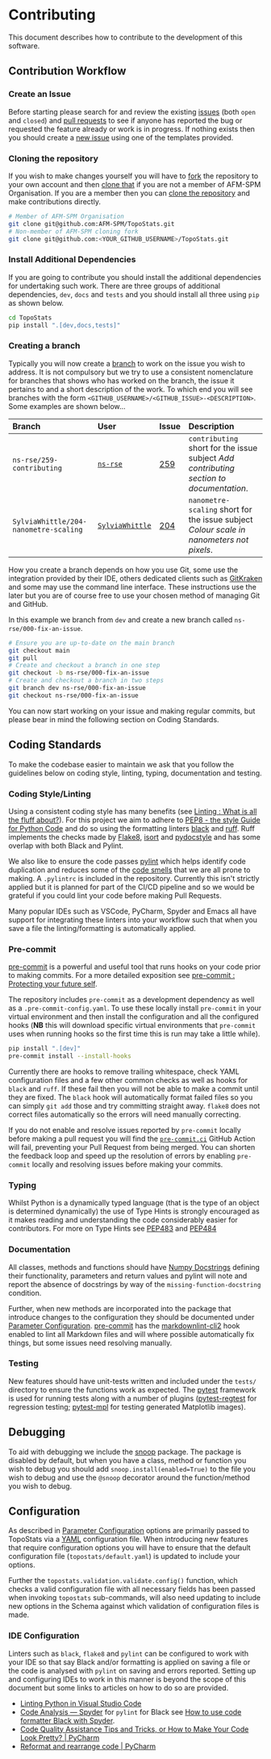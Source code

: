 # Contributing

This document describes how to contribute to the development of this software.

## Contribution Workflow

### Create an Issue

Before starting please search for and review the existing [issues](https://github.com/AFM-SPM/TopoStats/issues) (both
`open` and `closed`) and [pull requests](https://github.com/AFM-SPM/TopoStats/pulls) to see if anyone has reported the
bug or requested the feature already or work is in progress. If nothing exists then you should create a [new
issue](https://github.com/AFM-SPM/TopoStats/issues/new/choose) using one of the templates provided.

### Cloning the repository

If you wish to make changes yourself you will have to
[fork](https://docs.github.com/en/get-started/quickstart/fork-a-repo) the repository to your own account and then [clone
that](https://docs.github.com/en/repositories/creating-and-managing-repositories/cloning-a-repository) if you are not
a member of AFM-SPM Organisation. If you are a member then you can [clone the
repository](https://docs.github.com/en/repositories/creating-and-managing-repositories/cloning-a-repository) and make
contributions directly.

```bash
# Member of AFM-SPM Organisation
git clone git@github.com:AFM-SPM/TopoStats.git
# Non-member of AFM-SPM cloning fork
git clone git@github.com:<YOUR_GITHUB_USERNAME>/TopoStats.git
```

### Install Additional Dependencies

If you are going to contribute you should install the additional dependencies for undertaking such work. There are three
groups of additional dependencies, `dev`, `docs` and `tests` and you should install all three using `pip` as shown below.

```bash
cd TopoStats
pip install ".[dev,docs,tests]"
```

### Creating a branch

Typically you will now create a [branch](https://git-scm.com/book/en/v2/Git-Branching-Basic-Branching-and-Merging) to
work on the issue you wish to address. It is not compulsory but we try to use a consistent nomenclature for branches
that shows who has worked on the branch, the issue it pertains to and a short description of the work. To which end you
will see branches with the form `<GITHUB_USERNAME>/<GITHUB_ISSUE>-<DESCRIPTION>`. Some examples are shown below...

| Branch                                | User                                                | Issue                                                  | Description                                                                              |
| :------------------------------------ | :-------------------------------------------------- | :----------------------------------------------------- | :--------------------------------------------------------------------------------------- |
| `ns-rse/259-contributing`             | [`ns-rse`](https://github.com/ns-rse)               | [259](https://github.com/AFM-SPM/TopoStats/issues/259) | `contributing` short for the issue subject _Add contributing section to documentation_.  |
| `SylviaWhittle/204-nanometre-scaling` | [`SylviaWhittle`](https://github.com/SylviaWhittle) | [204](https://github.com/AFM-SPM/TopoStats/issues/259) | `nanometre-scaling` short for the issue subject _Colour scale in nanometers not pixels_. |

How you create a branch depends on how you use Git, some use the integration provided by their IDE, others dedicated
clients such as [GitKraken](https://www.gitkraken.com/) and some may use the command line interface. These instructions
use the later but you are of course free to use your chosen method of managing Git and GitHub.

In this example we branch from `dev` and create a new branch called `ns-rse/000-fix-an-issue`.

```bash
# Ensure you are up-to-date on the main branch
git checkout main
git pull
# Create and checkout a branch in one step
git checkout -b ns-rse/000-fix-an-issue
# Create and checkout a branch in two steps
git branch dev ns-rse/000-fix-an-issue
git checkout ns-rse/000-fix-an-issue

```

You can now start working on your issue and making regular commits, but please bear in mind the following section on
Coding Standards.

## Coding Standards

To make the codebase easier to maintain we ask that you follow the guidelines below on coding style, linting, typing,
documentation and testing.

### Coding Style/Linting

Using a consistent coding style has many benefits (see [Linting : What is all the fluff
about?](https://rse.shef.ac.uk/blog/2022-04-19-linting/)). For this project we aim to adhere to [PEP8 - the style Guide
for Python Code](https://pep8.org/) and do so using the formatting linters [black](https://github.com/psf/black) and
[ruff](https://github.com/astral-sh/ruff). Ruff implements the checks made by
[Flake8](https://flake8.pycqa.org/en/latest/), [isort](https://pycqa.github.io/isort/) and
[pydocstyle](https://black.readthedocs.io/en/stable/) and has some overlap with both Black and Pylint.

We also like to ensure the code passes [pylint](https://github.com/PyCQA/pylint) which helps identify code duplication
and reduces some of the [code smells](https://en.wikipedia.org/wiki/Code_smell) that we are all prone to
making. A `.pylintrc` is included in the repository. Currently this isn't strictly applied but it is planned for part of
the CI/CD pipeline and so we would be grateful if you could lint your code before making Pull Requests.

Many popular IDEs such as VSCode, PyCharm, Spyder and Emacs all have support for integrating these linters into your
workflow such that when you save a file the linting/formatting is automatically applied.

### Pre-commit

[pre-commit](https://pre-commit.com) is a powerful and useful tool that runs hooks on your code prior to making
commits. For a more detailed exposition see [pre-commit : Protecting your future
self](https://rse.shef.ac.uk/blog/pre-commit/).

The repository includes `pre-commit` as a development dependency as well as a `.pre-commit-config.yaml`. To use these
locally install `pre-commit` in your virtual environment and then install the configuration and all the configured hooks
(**NB** this will download specific virtual environments that `pre-commit` uses when running hooks so the first time
this is run may take a little while).

```bash
pip install ".[dev]"
pre-commit install --install-hooks
```

Currently there are hooks to remove trailing whitespace, check YAML configuration files and a few other common checks as
well as hooks for `black` and `ruff`. If these fail then you will not be able to make a commit until they are
fixed. The `black` hook will automatically format failed files so you can simply `git add` those and try committing
straight away. `flake8` does not correct files automatically so the errors will need manually correcting.

If you do not enable and resolve issues reported by `pre-commit` locally before making a pull request you will find the
[`pre-commit.ci`](https://pre-commit.ci) GitHub Action will fail, preventing your Pull Request from being merged. You
can shorten the feedback loop and speed up the resolution of errors by enabling `pre-commit` locally and resolving
issues before making your commits.

### Typing

Whilst Python is a dynamically typed language (that is the type of an object is determined dynamically) the use of Type
Hints is strongly encouraged as it makes reading and understanding the code considerably easier for contributors. For
more on Type Hints see [PEP483](https://peps.python.org/pep-0483/) and [PEP484](https://peps.python.org/pep-0484/)

### Documentation

All classes, methods and functions should have [Numpy Docstrings](https://numpydoc.readthedocs.io/en/latest/format.html)
defining their functionality, parameters and return values and pylint will note and report the absence of docstrings
by way of the `missing-function-docstring` condition.

Further, when new methods are incorporated into the package that introduce changes to the configuration they should be
documented under [Parameter Configuration](configuration). [pre-commit](#pre-commit) has the
[markdownlint-cli2](https://github.com/DavidAnson/markdownlint-cli2) hook enabled to lint all Markdown files and will
where possible automatically fix things, but some issues need resolving manually.

### Testing

New features should have unit-tests written and included under the `tests/` directory to ensure the functions work as
expected. The [pytest](https://docs.pytest.org/en/latest/) framework is used for running tests along with a number of
plugins ([pytest-regtest](https://gitlab.com/uweschmitt/pytest-regtest) for regression testing;
[pytest-mpl](https://github.com/matplotlib/pytest-mpl) for testing generated Matplotlib images).

## Debugging

To aid with debugging we include the [snoop](https://github.com/alexmojaki/snoop) package. The package is disabled by
default, but when you have a class, method or function you wish to debug you should add `snoop.install(enabled=True)` to
the file you wish to debug and use the `@snoop` decorator around the function/method you wish to debug.

## Configuration

As described in [Parameter Configuration](configuration) options are primarily passed to TopoStats via a
[YAML](https://yaml.org) configuration file. When introducing new features that require configuration options you will
have to ensure that the default configuration file (`topostats/default.yaml`) is updated to include your options.

Further the `topostats.validation.validate.config()` function, which checks a valid configuration file with all necessary
fields has been passed when invoking `topostats` sub-commands, will also need updating to include new options in the
Schema against which validation of configuration files is made.

### IDE Configuration

Linters such as `black`, `flake8` and `pylint` can be configured to work with your IDE so that say Black and/or
formatting is applied on saving a file or the code is analysed with `pylint` on saving and errors reported. Setting up
and configuring IDEs to work in this manner is beyond the scope of this document but some links to articles on how to do
so are provided.

- [Linting Python in Visual Studio Code](https://code.visualstudio.com/docs/python/linting)
- [Code Analysis — Spyder](http://docs.spyder-ide.org/current/panes/pylint.html) for `pylint` for Black see [How to use
  code formatter Black with Spyder](https://stackoverflow.com/a/66458706).
- [Code Quality Assistance Tips and Tricks, or How to Make Your Code Look Pretty? |
  PyCharm](https://www.jetbrains.com/help/pycharm/tutorial-code-quality-assistance-tips-and-tricks.html#525ee883)
- [Reformat and rearrange code | PyCharm](https://www.jetbrains.com/help/pycharm/reformat-and-rearrange-code.html)
